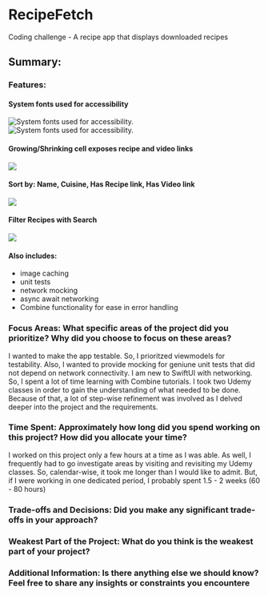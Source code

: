 # RecipeFetch
Coding challenge - A recipe app that displays downloaded recipes

## Summary: 
### Features:
#### System fonts used for accessibility
![](Images/IMG_0036.PNG "System fonts used for accessibility.")
![](Images/IMG_0035.PNG "System fonts used for accessibility.")
#### Growing/Shrinking cell exposes recipe and video links
![](Images/IMG_0037.PNG )

#### Sort by: Name, Cuisine, Has Recipe link, Has Video link
![](Images/IMG_0030.PNG )

#### Filter Recipes with Search
![](Images/IMG_0031.PNG )

#### Also includes: 
* image caching
* unit tests
* network mocking
* async await networking
* Combine functionality for ease in error handling

### Focus Areas: What specific areas of the project did you prioritize? Why did you choose to focus on these areas?
I wanted to make the app testable. So, I prioritzed viewmodels for testability.  Also, I wanted to provide mocking for geniune unit tests that did not depend on network connectivity.  I am new to SwiftUI with networking. So, I spent a lot of time learning with Combine tutorials. I took two Udemy classes in order to gain the understanding of what needed to be done. Because of that, a lot of step-wise refinement was involved as I delved deeper into the project and the requirements.

### Time Spent: Approximately how long did you spend working on this project? How did you allocate your time?
I worked on this project only a few hours at a time as I was able.  As well, I frequently had to go investigate areas by visiting and revisiting my Udemy classes. So, calendar-wise, it took me longer than I would like to admit. But, if I were working in one dedicated period, I probably spent 1.5 - 2 weeks (60 - 80 hours)

### Trade-offs and Decisions: Did you make any significant trade-offs in your approach?

### Weakest Part of the Project: What do you think is the weakest part of your project?

### Additional Information: Is there anything else we should know? Feel free to share any insights or constraints you encountere
